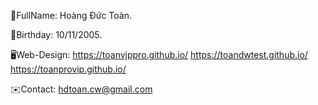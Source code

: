 🪪FullName: Hoàng Đức Toàn. 

🎂Birthday: 10/11/2005.️ 

🖥️Web-Design: 
                        https://toanvjppro.github.io/
                        https://toandwtest.github.io/
                        https://toanprovip.github.io/

✉️Contact: hdtoan.cw@gmail.com